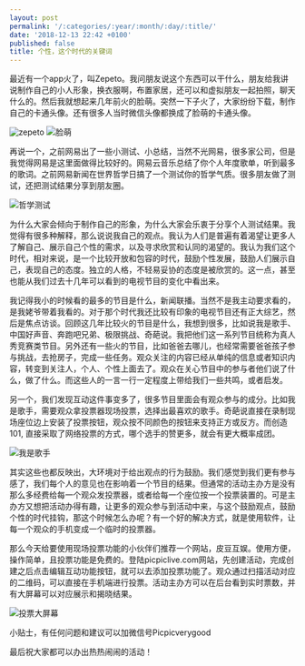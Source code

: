 ```yaml
---
layout: post
permalink: '/:categories/:year/:month/:day/:title/'
date: '2018-12-13 22:42 +0100'
published: false
title: 个性，这个时代的关键词
---
```

最近有一个app火了，叫Zepeto。我问朋友说这个东西可以干什么，朋友给我讲说制作自己的小人形象，换衣服啊，布置家居，还可以和虚拟朋友一起拍照，聊天什么的。然后我就想起来几年前火的脸萌。突然一下子火了，大家纷纷下载，制作自己的卡通头像。还有很多人当时微信头像都换成了脸萌的卡通头像。

![zepeto]({{site.baseurl}}/uploads/unnamed.png)
![脸萌]({{site.baseurl}}/uploads/20140610085747766.png)

再说一个，之前网易出了一些小测试、小总结，当然不光网易，很多家公司，但是我觉得网易是这里面做得比较好的。网易云音乐总结了你个人年度歌单，听到最多的歌词。之前网易新闻在世界哲学日搞了一个测试你的哲学气质。很多朋友做了测试，还把测试结果分享到朋友圈。

![哲学测试]({{site.baseurl}}/uploads/images.jpeg)

为什么大家会倾向于制作自己的形象，为什么大家会乐衷于分享个人测试结果。我觉得有很多种解释，那么说说我自己的观点。我认为人们是普遍有着渴望让更多人了解自己、展示自己个性的需求，以及寻求欣赏和认同的渴望的。我认为我们这个时代，相对来说，是一个比较开放和包容的时代，鼓励个性发展，鼓励人们展示自己，表现自己的态度。独立的人格，不轻易妥协的态度是被欣赏的。这一点，甚至也能从我们过去十几年可以看到的电视节目的变化中看出来。

我记得我小的时候看的最多的节目是什么，新闻联播。当然不是我主动要求看的，是我姥爷带着我看的。对于那个时代我还比较有印象的电视节目还有正大综艺，然后是焦点访谈。回顾这几年比较火的节目是什么，我想到很多，比如说我是歌手、中国好声音、奔跑吧兄弟、极限挑战、奇葩说。我把他们这一系列节目统称为真人秀竞赛类节目。另外还有一些火的节目，比如爸爸去哪儿，也经常需要爸爸孩子参与挑战，去抢房子，完成一些任务。观众关注的内容已经从单纯的信息或者知识内容，转变到关注人，个人、个性上面去了。观众在关心节目中的参与者他们说了什么，做了什么。而这些人的一言一行一定程度上带给我们一些共鸣，或者启发。

另一个，我们发现互动这件事变多了，很多节目里面会有观众参与的成分。比如我是歌手，需要观众拿投票器现场投票，选择出最喜欢的歌手。奇葩说直接在录制现场座位边上安装了投票按钮，观众按不同颜色的按钮来支持正方或反方。而创造101, 直接采取了网络投票的方式，哪个选手的赞更多，就会有更大概率成团。

![我是歌手]({{site.baseurl}}/uploads/24572562726_28df97a0bc_b.jpg)

其实这些也都反映出，大环境对于给出观点的行为鼓励。我们感觉到我们更有参与感了，我们每个人的意见也在影响着一个节目的结果。但通常的活动主办方是没有那么多经费给每一个观众发投票器，或者给每一个座位按一个投票装置的。可是主办方又想把活动办得有趣，让更多的观众参与到活动中来，与这个鼓励观点，鼓励个性的时代挂钩，那这个时候怎么办呢？有一个好的解决方式，就是使用软件，让每一个观众的手机变成一个临时的投票器。

那么今天给要使用现场投票功能的小伙伴们推荐一个网站，皮豆互娱。使用方便，操作简单，且投票功能是免费的。登陆picpiclive.com网站，先创建活动，完成创建之后点击编辑互动功能按钮，就可以去添加投票功能了。观众通过扫描活动对应的二维码，可以直接在手机端进行投票。活动主办方可以在后台看到实时票数，并有大屏幕可以对应展示和揭晓结果。

![投票大屏幕]({{site.baseurl}}/uploads/Vote_Screen_CN@0.45x.54238d5d13b91352bafa664499c1e0d2.bltast.png)

小贴士，有任何问题和建议可以加微信号Picpicverygood

最后祝大家都可以办出热热闹闹的活动！
